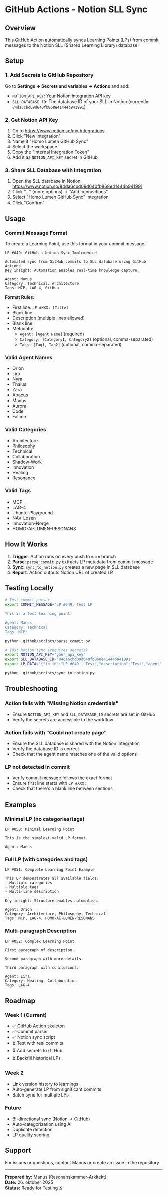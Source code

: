 # GitHub Actions - Notion SLL Sync

## Overview

This GitHub Action automatically syncs Learning Points (LPs) from commit messages to the Notion SLL (Shared Learning Library) database.

## Setup

### 1. Add Secrets to GitHub Repository

Go to **Settings → Secrets and variables → Actions** and add:

- `NOTION_API_KEY`: Your Notion integration API key
- `SLL_DATABASE_ID`: The database ID of your SLL in Notion (currently: `84da6cbd09d640fb868e41444b941991`)

### 2. Get Notion API Key

1. Go to https://www.notion.so/my-integrations
2. Click "New integration"
3. Name it "Homo Lumen GitHub Sync"
4. Select the workspace
5. Copy the "Internal Integration Token"
6. Add it as `NOTION_API_KEY` secret in GitHub

### 3. Share SLL Database with Integration

1. Open the SLL database in Notion: https://www.notion.so/84da6cbd09d640fb868e41444b941991
2. Click "..." (more options) → "Add connections"
3. Select "Homo Lumen GitHub Sync" integration
4. Click "Confirm"

## Usage

### Commit Message Format

To create a Learning Point, use this format in your commit message:

```
LP #049: GitHub → Notion Sync Implemented

Automated sync from GitHub commits to SLL database using GitHub Actions.
Key insight: Automation enables real-time knowledge capture.

Agent: Manus
Category: Technical, Architecture
Tags: MCP, LAG-4, GitHub
```

**Format Rules:**
- First line: `LP #XXX: [Title]`
- Blank line
- Description (multiple lines allowed)
- Blank line
- Metadata:
  - `Agent: [Agent Name]` (required)
  - `Category: [Category1, Category2]` (optional, comma-separated)
  - `Tags: [Tag1, Tag2]` (optional, comma-separated)

### Valid Agent Names

- Orion
- Lira
- Nyra
- Thalus
- Zara
- Abacus
- Manus
- Aurora
- Code
- Falcon

### Valid Categories

- Architecture
- Philosophy
- Technical
- Collaboration
- Shadow-Work
- Innovation
- Healing
- Resonance

### Valid Tags

- MCP
- LAG-4
- Ubuntu-Playground
- NAV-Losen
- Innovation-Norge
- HOMO-AI-LUMEN-RESONANS

## How It Works

1. **Trigger**: Action runs on every push to `main` branch
2. **Parse**: `parse_commit.py` extracts LP metadata from commit message
3. **Sync**: `sync_to_notion.py` creates a new page in SLL database
4. **Report**: Action outputs Notion URL of created LP

## Testing Locally

```bash
# Test commit parser
export COMMIT_MESSAGE="LP #049: Test LP

This is a test learning point.

Agent: Manus
Category: Technical
Tags: MCP"

python .github/scripts/parse_commit.py

# Test Notion sync (requires secrets)
export NOTION_API_KEY="your_api_key"
export SLL_DATABASE_ID="84da6cbd09d640fb868e41444b941991"
export LP_DATA='{"lp_id":"LP #049 - Test","description":"Test","agent":"Manus","categories":["Technical"],"tags":["MCP"],"commit_url":"https://github.com/..."}'

python .github/scripts/sync_to_notion.py
```

## Troubleshooting

### Action fails with "Missing Notion credentials"

- Ensure `NOTION_API_KEY` and `SLL_DATABASE_ID` secrets are set in GitHub
- Verify the secrets are accessible to the workflow

### Action fails with "Could not create page"

- Ensure the SLL database is shared with the Notion integration
- Verify the database ID is correct
- Check that the agent name matches one of the valid options

### LP not detected in commit

- Verify commit message follows the exact format
- Ensure first line starts with `LP #XXX:`
- Check that there's a blank line between sections

## Examples

### Minimal LP (no categories/tags)

```
LP #050: Minimal Learning Point

This is the simplest valid LP format.

Agent: Manus
```

### Full LP (with categories and tags)

```
LP #051: Complete Learning Point Example

This LP demonstrates all available fields:
- Multiple categories
- Multiple tags
- Multi-line description

Key insight: Structure enables automation.

Agent: Orion
Category: Architecture, Philosophy, Technical
Tags: MCP, LAG-4, HOMO-AI-LUMEN-RESONANS
```

### Multi-paragraph Description

```
LP #052: Complex Learning Point

First paragraph of description.

Second paragraph with more details.

Third paragraph with conclusions.

Agent: Lira
Category: Healing, Collaboration
Tags: LAG-4
```

## Roadmap

### Week 1 (Current)
- ✅ GitHub Action skeleton
- ✅ Commit parser
- ✅ Notion sync script
- ⏳ Test with real commits
- ⏳ Add secrets to GitHub
- ⏳ Backfill historical LPs

### Week 2
- Link version history to learnings
- Auto-generate LP from significant commits
- Batch sync for multiple LPs

### Future
- Bi-directional sync (Notion → GitHub)
- Auto-categorization using AI
- Duplicate detection
- LP quality scoring

## Support

For issues or questions, contact Manus or create an issue in the repository.

---

**Prepared by:** Manus (Resonanskammer-Arkitekt)  
**Date:** 26. oktober 2025  
**Status:** Ready for Testing ⏳

